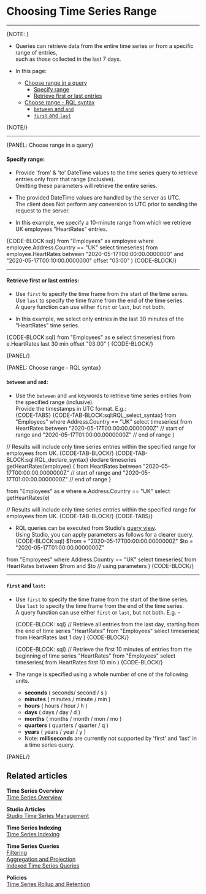 ﻿# Choosing Time Series Range

---

{NOTE: }

* Queries can retrieve data from the entire time series or from a specific range of entries,  
  such as those collected in the last 7 days.

* In this page:
    * [Choose range in a query](../../../document-extensions/timeseries/querying/choosing-query-range#choose-range-in-a-query)
      * [Specify range](../../../document-extensions/timeseries/querying/choosing-query-range#specify-range)
      * [Retrieve first or last entries](../../../document-extensions/timeseries/querying/choosing-query-range#retrieve-first-or-last-entries)
    * [Choose range - RQL syntax](../../../document-extensions/timeseries/querying/choosing-query-range#choose-range---rql-syntax)
      * [`between` and `and`](../../../document-extensions/timeseries/querying/choosing-query-range#and-)
      * [`first` and `last`](../../../document-extensions/timeseries/querying/choosing-query-range#and--1)

{NOTE/}

---

{PANEL: Choose range in a query}

#### Specify range:

* Provide 'from' & 'to' DateTime values to the time series query to retrieve entries only from that range (inclusive).  
  Omitting these parameters will retrieve the entire series.  

* The provided DateTime values are handled by the server as UTC.  
  The client does Not perform any conversion to UTC prior to sending the request to the server.  

* In this example, we specify a 10-minute range from which we retrieve UK employees "HeartRates" entries.  

{CODE-BLOCK:sql}
from "Employees" as employee
where employee.Address.Country == "UK"
select timeseries(
    from employee.HeartRates
    between "2020-05-17T00:00:00.0000000"
    and "2020-05-17T00:10:00.0000000"
    offset "03:00"
)
{CODE-BLOCK/}

---

#### Retrieve first or last entries:

* Use `first` to specify the time frame from the start of the time series.  
  Use `last` to specify the time frame from the end of the time series.  
  A query function can use either `first` or `last`, but not both.  

* In this example, we select only entries in the last 30 minutes of the "HeartRates" time series.

{CODE-BLOCK:sql}
from "Employees" as e 
select timeseries(
    from e.HeartRates
    last 30 min
    offset "03:00"
)
{CODE-BLOCK/}

{PANEL/}

{PANEL: Choose range - RQL syntax}

#### `between` and `and`:

* Use the `between` and `and` keywords to retrieve time series entries from the specified range (inclusive).  
  Provide the timestamps in UTC format.
  E.g.:  
  {CODE-TABS}
{CODE-TAB-BLOCK:sql:RQL_select_syntax}
from "Employees"
where Address.Country == "UK"
select timeseries(
    from HeartRates
    between "2020-05-17T00:00:00.0000000Z" // start of range
    and "2020-05-17T01:00:00.0000000Z"     // end of range
)

// Results will include only time series entries within the specified range for employees from UK.
{CODE-TAB-BLOCK/}
{CODE-TAB-BLOCK:sql:RQL_declare_syntax}
declare timeseries getHeartRates(employee)
{
    from HeartRates
    between "2020-05-17T00:00:00.0000000Z" // start of range
    and "2020-05-17T01:00:00.0000000Z"     // end of range
}

from "Employees" as e
where e.Address.Country == "UK"
select getHeartRates(e) 

// Results will include only time series entries within the specified range for employees from UK.
{CODE-TAB-BLOCK/}
{CODE-TABS/}

* RQL queries can be executed from Studio's [query view](../../../studio/database/queries/query-view).  
  Using Studio, you can apply parameters as follows for a clearer query.  
  {CODE-BLOCK:sql}
$from = "2020-05-17T00:00:00.0000000Z"
$to = "2020-05-17T01:00:00.0000000Z"

from "Employees"
where Address.Country == "UK"
select timeseries(
    from HeartRates
    between $from and $to  // using parameters
)
{CODE-BLOCK/}

---

#### `first` and `last`:

* Use `first` to specify the time frame from the start of the time series.  
  Use `last` to specify the time frame from the end of the time series.  
  A query function can use either `first` or `last`, but not both. E.g. -  

     {CODE-BLOCK: sql}
// Retrieve all entries from the last day, starting from the end of time series "HeartRates"
from "Employees"
select timeseries(
    from HeartRates
    last 1 day
)
{CODE-BLOCK/}

     {CODE-BLOCK: sql}
// Retrieve the first 10 minutes of entries from the beginning of time series "HeartRates"
from "Employees"
select timeseries(
    from HeartRates
    first 10 min
)
{CODE-BLOCK/}

* The range is specified using a whole number of one of the following units.  

    * **seconds**  ( seconds/ second / s )
    * **minutes**  ( minutes / minute / min )
    * **hours**    ( hours / hour / h )
    * **days**     ( days / day / d )
    * **months**   ( months / month / mon / mo )
    * **quarters** ( quarters / quarter / q )
    * **years**    ( years / year / y )
    * Note: **milliseconds** are currently not supported by 'first' and 'last' in a time series query.

{PANEL/}

## Related articles

**Time Series Overview**  
[Time Series Overview](../../../document-extensions/timeseries/overview)  

**Studio Articles**  
[Studio Time Series Management](../../../studio/database/document-extensions/time-series)  

**Time Series Indexing**  
[Time Series Indexing](../../../document-extensions/timeseries/indexing)  

**Time Series Queries**  
[Filtering](../../../document-extensions/timeseries/querying/filtering)  
[Aggregation and Projection](../../../document-extensions/timeseries/querying/aggregation-and-projections)  
[Indexed Time Series Queries](../../../document-extensions/timeseries/querying/using-indexes)  

**Policies**  
[Time Series Rollup and Retention](../../../document-extensions/timeseries/rollup-and-retention)  
